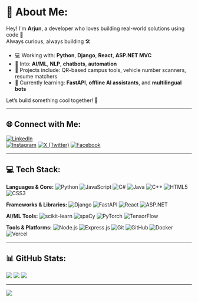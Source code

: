 # 💫 About Me:
Hey! I'm **Arjun**, a developer who loves building real-world solutions using code 🚀  
Always curious, always building 🛠️

- 💻 Working with: **Python**, **Django**, **React**, **ASP.NET MVC**
- 🤖 Into: **AI/ML**, **NLP**, **chatbots**, **automation**
- 🔐 Projects include: QR-based campus tools, vehicle number scanners, resume matchers
- 🧠 Currently learning: **FastAPI**, **offline AI assistants**, and **multilingual bots**

Let’s build something cool together! 🤝

---

## 🌐 Connect with Me:
[![LinkedIn](https://img.shields.io/badge/-LinkedIn-0A66C2?logo=linkedin&logoColor=white)](https://linkedin.com/in/arjun-manoj)  
[![Instagram](https://img.shields.io/badge/-Instagram-E4405F?logo=instagram&logoColor=white)](https://instagram.com/arjun.exxe)
[![X (Twitter)](https://img.shields.io/badge/-X-000000?logo=X&logoColor=white)](https://x.com/arjun)
[![Facebook](https://img.shields.io/badge/-Facebook-1877F2?logo=facebook&logoColor=white)](https://facebook.com/arjun.manoj)

---

## 💻 Tech Stack:

**Languages & Core:**
![Python](https://img.shields.io/badge/Python-%2314354C.svg?style=for-the-badge&logo=python&logoColor=white)
![JavaScript](https://img.shields.io/badge/JavaScript-%23323330.svg?style=for-the-badge&logo=javascript)
![C#](https://img.shields.io/badge/C%23-%23239120.svg?style=for-the-badge&logo=csharp&logoColor=white)
![Java](https://img.shields.io/badge/Java-%23ED8B00.svg?style=for-the-badge&logo=java)
![C++](https://img.shields.io/badge/C++-%2300599C.svg?style=for-the-badge&logo=c%2B%2B)
![HTML5](https://img.shields.io/badge/HTML5-%23E34F26.svg?style=for-the-badge&logo=html5&logoColor=white)
![CSS3](https://img.shields.io/badge/CSS3-%231572B6.svg?style=for-the-badge&logo=css3&logoColor=white)

**Frameworks & Libraries:**
![Django](https://img.shields.io/badge/Django-092E20?style=for-the-badge&logo=django)
![FastAPI](https://img.shields.io/badge/FastAPI-005571?style=for-the-badge&logo=fastapi)
![React](https://img.shields.io/badge/React-20232A?style=for-the-badge&logo=react)
![ASP.NET](https://img.shields.io/badge/ASP.NET-512BD4?style=for-the-badge&logo=dotnet)

**AI/ML Tools:**
![scikit-learn](https://img.shields.io/badge/scikit--learn-F7931E.svg?style=for-the-badge&logo=scikit-learn&logoColor=white)
![spaCy](https://img.shields.io/badge/spaCy-09A3D5?style=for-the-badge&logo=spacy&logoColor=white)
![PyTorch](https://img.shields.io/badge/PyTorch-EE4C2C?style=for-the-badge&logo=pytorch)
![TensorFlow](https://img.shields.io/badge/TensorFlow-FF6F00.svg?style=for-the-badge&logo=tensorflow)

**Tools & Platforms:**
![Node.js](https://img.shields.io/badge/Node.js-339933?style=for-the-badge&logo=nodedotjs)
![Express.js](https://img.shields.io/badge/Express.js-404D59?style=for-the-badge&logo=express)
![Git](https://img.shields.io/badge/Git-F05033.svg?style=for-the-badge&logo=git&logoColor=white)
![GitHub](https://img.shields.io/badge/GitHub-181717.svg?style=for-the-badge&logo=github)
![Docker](https://img.shields.io/badge/Docker-2496ED?style=for-the-badge&logo=docker)
![Vercel](https://img.shields.io/badge/Vercel-000?style=for-the-badge&logo=vercel)

---

## 📊 GitHub Stats:

![](https://github-readme-stats.vercel.app/api?username=Arjun81951&theme=tokyonight&hide_border=false&show_icons=true)
![](https://github-readme-streak-stats.herokuapp.com?user=Arjun81951&theme=tokyonight&hide_border=false)
![](https://github-readme-stats.vercel.app/api/top-langs/?username=Arjun81951&layout=compact&theme=tokyonight&hide_border=false)

---

[![](https://visitcount.itsvg.in/api?id=Arjun81951&icon=0&color=0)](https://visitcount.itsvg.in)

<!-- Profile README proudly generated by GPRM - https://gprm.itsvg.in -->
